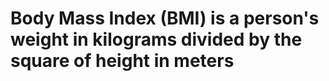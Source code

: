 # Body Mass Index (BMI) is a person's weight in kilograms divided by the square of height in meters
